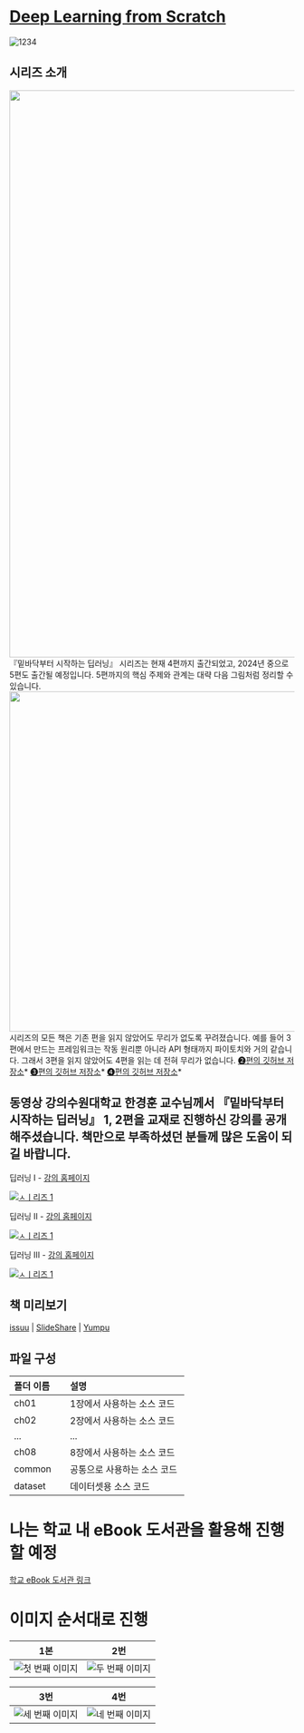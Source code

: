 # [Deep Learning from Scratch](https://github.com/WegraLee/deep-learning-from-scratch)
![1234](https://github.com/user-attachments/assets/f6128a33-6b6f-4b3c-acc5-48ac861e11bc)

## 시리즈 소개
<a href="https://github.com/WegraLee/deep-learning-from-scratch-3/blob/master/%EB%B0%91%EB%B0%94%EB%8B%A5%20%EC%8B%9C%EB%A6%AC%EC%A6%88%20%EC%86%8C%EA%B0%9C.pdf"><img src="https://github.com/WegraLee/deep-learning-from-scratch-3/blob/master/%EB%B0%91%EB%B0%94%EB%8B%A5%20%EC%8B%9C%EB%A6%AC%EC%A6%88%20%EC%86%8C%EA%B0%9C.png" width=1000></a>『밑바닥부터 시작하는 딥러닝』 시리즈는 현재 4편까지 출간되었고, 2024년 중으로 5편도 출간될 예정입니다. 5편까지의 핵심 주제와 관계는 대략 다음 그림처럼 정리할 수 있습니다.<img src="https://github.com/WegraLee/deep-learning-from-scratch-4/blob/master/series overview.png" width="600">
시리즈의 모든 책은 기존 편을 읽지 않았어도 무리가 없도록 꾸려졌습니다. 예를 들어 3편에서 만드는 프레임워크는 작동 원리뿐 아니라 API 형태까지 파이토치와 거의 같습니다. 그래서 3편을 읽지 않았어도 4편을 읽는 데 전혀 무리가 없습니다. 
[❷편의 깃허브 저장소](https://github.com/WegraLee/deep-learning-from-scratch-2)* 
[❸편의 깃허브 저장소](https://github.com/WegraLee/deep-learning-from-scratch-3)* 
[❹편의 깃허브 저장소](https://github.com/WegraLee/deep-learning-from-scratch-4)*

## 동영상 강의수원대학교 한경훈 교수님께서 『밑바닥부터 시작하는 딥러닝』 1, 2편을 교재로 진행하신 강의를 공개해주셨습니다. 책만으로 부족하셨던 분들께 많은 도움이 되길 바랍니다.
딥러닝 I - [강의 홈페이지](https://sites.google.com/site/kyunghoonhan/deep-learning-i)  

[![ㅅㅣ리즈 1](https://img.youtube.com/vi/8Gpa_pdHrPE/0.jpg)](https://www.youtube.com/watch?v=8Gpa_pdHrPE&list=PLBiQZMT3oSxW1RS1hn2jWBgswh0nlcgQZ)  

딥러닝 II - [강의 홈페이지](https://sites.google.com/site/kyunghoonhan/deep-learning-ii)  

[![ㅅㅣ리즈 1](https://img.youtube.com/vi/5fwD1p9ymx8/0.jpg)](https://www.youtube.com/watch?v=5fwD1p9ymx8&list=PLBiQZMT3oSxXNGcmAwI7vzh2LzwcwJpxU)  

딥러닝 III - [강의 홈페이지](https://sites.google.com/site/kyunghoonhan/deep-learning-iii)  

[![ㅅㅣ리즈 1](https://img.youtube.com/vi/kIobK76on3s/0.jpg)](https://www.youtube.com/watch?v=kIobK76on3s&list=PLBiQZMT3oSxV3RxoFgNcUNV4R7AlvUMDx)  


## 책 미리보기
[issuu](https://issuu.com/hanbit.co.kr/docs/____________________________________38d0e6451f0ddf) | [SlideShare](http://www.slideshare.net/wegra/ss-70456623) | [Yumpu](https://www.yumpu.com/xx/document/view/56594155/-)

## 파일 구성

|폴더 이름 |설명                         |
|:--        |:--                          |
|ch01       |1장에서 사용하는 소스 코드 |
|ch02       |2장에서 사용하는 소스 코드    |
|...        |...                          |
|ch08       |8장에서 사용하는 소스 코드    |
|common     |공통으로 사용하는 소스 코드  |
|dataset    |데이터셋용 소스 코드 |


# 나는 학교 내 eBook 도서관을 활용해 진행할 예정
[학교 eBook 도서관 링크](https://lib.kku.ac.kr/#/er/ebook)

# 이미지 순서대로 진행

| 1본                             | 2번                          |
|------------------------------------------|-------------------------------------------|
| ![첫 번째 이미지](https://github.com/user-attachments/assets/0cb33dce-21bd-4967-83aa-7a269f4ed4ad) | ![두 번째 이미지](https://github.com/user-attachments/assets/159ae374-a11b-4b48-b2d5-f9edc28559fa) |

| 3번                         | 4번                             |
|------------------------------------------|-------------------------------------------|
| ![세 번째 이미지](https://github.com/user-attachments/assets/8a5f53b2-5e4a-43c9-a125-545bd8a0dec9) | ![네 번째 이미지](https://github.com/user-attachments/assets/0026e3cf-6061-44c2-84c6-f2fdd694624d) |


